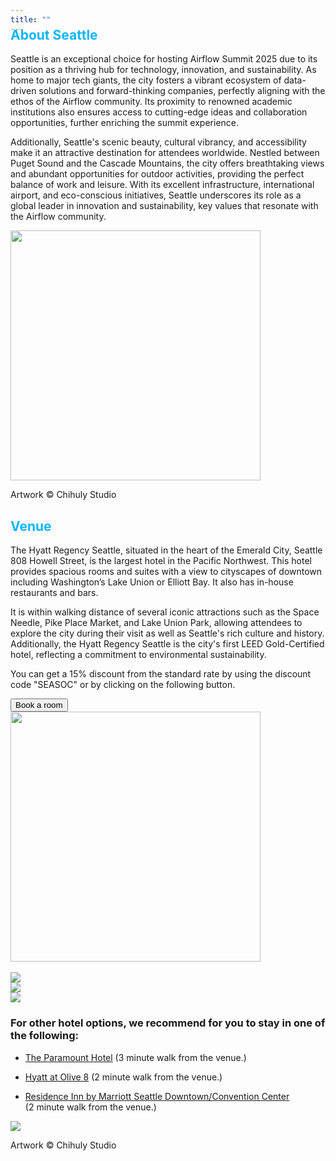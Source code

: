 ```yaml
---
title: ""
---
```


<div class="" style="margin-top: -40px">
  <div class="row align-items-center mt-4">
   
<h2 style="color: #0eb6ff">About Seattle</h2>
      
  <div class="row">
    <div class="col-lg-8">

<p>Seattle is an exceptional choice for hosting Airflow Summit 2025 due to its position as a thriving hub for technology, innovation, and sustainability. As home to major tech giants, the city fosters a vibrant ecosystem of data-driven solutions and forward-thinking companies, perfectly aligning with the ethos of the Airflow community. Its proximity to renowned academic institutions also ensures access to cutting-edge ideas and collaboration opportunities, further enriching the summit experience.</p>

<p class="mt-3">Additionally, Seattle's scenic beauty, cultural vibrancy, and accessibility make it an attractive destination for attendees worldwide. Nestled between Puget Sound and the Cascade Mountains, the city offers breathtaking views and abundant opportunities for outdoor activities, providing the perfect balance of work and leisure. With its excellent infrastructure, international airport, and eco-conscious initiatives, Seattle underscores its role as a global leader in innovation and sustainability, key values that resonate with the Airflow community.</p>

</div>

<div class="col-lg-4 text-center">
  <div class="row mx-auto d-block">
    <div class="col">
      <img src="/images/venue/seattle-4.jpg" class="mx-auto d-block" width="400px">
      <p>Artwork © Chihuly Studio</p>
    </div>
  </div>
</div>



<div class="mt-2">

<h2 style="color: #0eb6ff">Venue</h2>
  <div class="row">
    <div class="col-lg-8">
      
<p>The Hyatt Regency Seattle, situated in the heart of the Emerald City, Seattle 808 Howell Street, is the largest hotel in the Pacific Northwest. This hotel provides spacious rooms and suites with a view to cityscapes of downtown including Washington’s Lake Union or Elliott Bay. It also has in-house restaurants and bars.
</p>

<p>It is within walking distance of several iconic attractions such as the Space Needle, Pike Place Market, and Lake Union Park, allowing attendees to explore the city during their visit as well as Seattle's rich culture and history. Additionally, the Hyatt Regency Seattle is the city's first LEED Gold-Certified hotel, reflecting a commitment to environmental sustainability.<p>

<p>You can get a 15% discount from the standard rate by using the discount code "SEASOC" or by clicking on the following button.</p>

<a href="https://www.hyatt.com/shop/rooms/sears?checkinDate=2025-10-06&checkoutDate=2025-10-09&rooms=1&adults=1&kids=0&offercode=SEASOC&accessibilityCheck=false" target="_blank">
  <button class="btn mb-4 btn-rounded btn-primary hero-button mx-auto d-block">Book a room</button>
</a>

</div>


<div class="col-lg-4 text-center">
  <div class="row mx-auto d-block">
    <div class="col">
       <img src="/images/venue/hyatt-seattle.jpg" class="mx-auto d-block" width="400px">
    </div>
  </div>
</div>


</div>
<br>
</div>

<div class="container text-center mb-4">
  <div class="row">
    <div class="col">
      <img src="/images/venue/seattle-1.jpg" class="img-fluid">
    </div>
    <div class="col">
      <img src="/images/venue/seattle-2.jpg" class="img-fluid">
    </div>
    <div class="col">
      <img src="/images/venue/seattle-3.jpg" class="img-fluid">
    </div>
  </div>
</div>


<div class="mt-4">
  <div class="row">
    <div class="col-md-9">
      <h3>For other hotel options, we recommend for you to stay in one of the following:</h3>

* <a href="https://www.guestreservations.com/the-paramount-hotel/booking?utm_source=google&utm_medium=cpc&utm_campaign=988696232&gad_source=1&gad_campaignid=988696232&gbraid=0AAAAADiMQMbSDY6Tdv01RRTXoqq5eMSN1&gclid=Cj0KCQjwqebEBhD9ARIsAFZMbfw0MNRjeUJ5h49H_BF-CgcdChzkQuPVfBYZFuZhZkFK7XF4C222UEYaApztEALw_wcB" target="_blank">The Paramount Hotel</a> (3 minute walk from the venue.)


* <a href="https://www.guestreservations.com/hyatt-at-olive-8/booking?utm_source=google&utm_medium=cpc&utm_campaign=989756590&gad_source=1&gad_campaignid=989756590&gbraid=0AAAAADiMQMbZyttb-eA19Vi655Mw2uJv_&gclid=Cj0KCQjwqebEBhD9ARIsAFZMbfw7pYY8UR-_149X1WFImTpvdPklfu1oRIXyOiQ_ZzfA1DiuFRvprXYaAuJpEALw_wcB" target="_blank">Hyatt at Olive 8</a> (2 minute walk from the venue.)

* <a href="https://www.guestreservations.com/residence-inn-by-marriott-seattle-downtownconvention-center/booking?utm_source=google&utm_medium=cpc&utm_campaign=16981602887&gad_source=1&gad_campaignid=16981602887&gbraid=0AAAAADiMQMaZDwsUYprysLv9aQkEq9DZv&gclid=Cj0KCQjwqebEBhD9ARIsAFZMbfwlCUitC-R0jSQZrYWif9sFOJKWBCittOYAftxRHvehsFbLbirW534aAiImEALw_wcB" target="_blank">Residence Inn by Marriott Seattle Downtown/Convention Center</a> <br>(2 minute walk from the venue.)

    </div>

    <div class="col-md-3 text-center">
      <img src="/images/venue/seattle-5.jpg" class="img-fluid mx-auto d-block">
      <p>Artwork © Chihuly Studio</p>
    </div>

  </div>
</div>


</div>